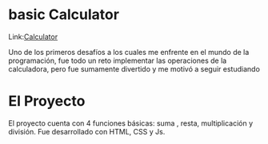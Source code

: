# basic Calculator

Link:[Calculator](https://spardutti.github.io/basic-calculator/)

Uno de los primeros desafíos a los cuales me enfrente
en el mundo de la programación, fue todo un reto
implementar las operaciones de la calculadora,
pero fue sumamente divertido y me motivó a seguir estudiando

# El Proyecto

El proyecto cuenta con 4 funciones básicas: suma , resta,
multiplicación y división.
Fue desarrollado con HTML, CSS y Js.
